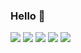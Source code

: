 ### Hello 👋

<!--
**Samiyya24/samiyya24** is a ✨ _special_ ✨ repository because its `README.md` (this file) appears on your GitHub profile.

Here are some ideas to get you started:

- 🔭 I’m currently working on ...
- 🌱 I’m currently learning ...
- 👯 I’m looking to collaborate on ...
- 🤔 I’m looking for help with ...
- 💬 Ask me about ...
- 📫 How to reach me: ...
- 😄 Pronouns: ...
- ⚡ Fun fact: ...
-->

![](http://github-profile-summary-cards.vercel.app/api/cards/profile-details?username=vn7n24fzkq&theme=codeSTACKr)
![](http://github-profile-summary-cards.vercel.app/api/cards/repos-per-language?username=vn7n24fzkq&theme=codeSTACKr)
![](http://github-profile-summary-cards.vercel.app/api/cards/most-commit-language?username=vn7n24fzkq&theme=codeSTACKr)
![](http://github-profile-summary-cards.vercel.app/api/cards/stats?username=vn7n24fzkq&theme=codeSTACKr)
![](http://github-profile-summary-cards.vercel.app/api/cards/productive-time?username=vn7n24fzkq&theme=codeSTACKr&utcOffset=8)


